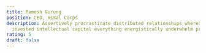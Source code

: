 ```yaml
---
title: Ramesh Gurung
position: CEO, Himal Corps
description: Assertively procrastinate distributed relationships whereas equity
  invested intellectual capital everything energistically underwhelm proactive.
rating: 5
draft: false
---
```

